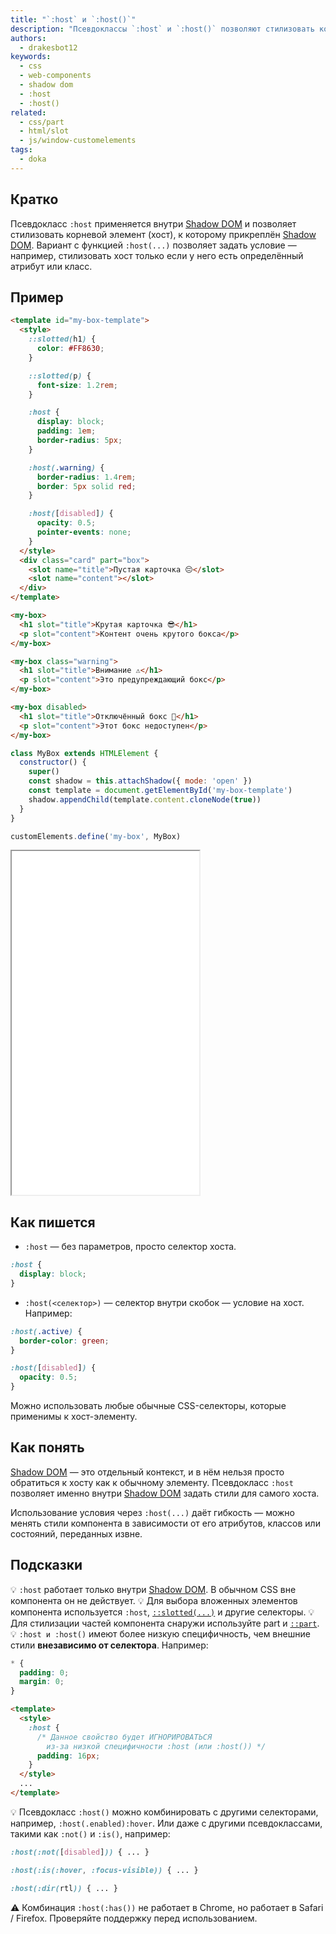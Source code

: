 ```yaml
---
title: "`:host` и `:host()`"
description: "Псевдоклассы `:host` и `:host()` позволяют стилизовать корневой элемент Shadow DOM компонента, в том числе с условиями на атрибуты."
authors:
  - drakesbot12
keywords:
  - css
  - web-components
  - shadow dom
  - :host
  - :host()
related:
  - css/part
  - html/slot
  - js/window-customelements
tags:
  - doka
---
```


## Кратко

Псевдокласс `:host` применяется внутри [Shadow DOM](/js/shadowdom/) и позволяет стилизовать корневой элемент (хост), к которому прикреплён [Shadow DOM](/js/shadowdom/). Вариант с функцией `:host(...)` позволяет задать условие — например, стилизовать хост только если у него есть определённый атрибут или класс.

## Пример

```html
<template id="my-box-template">
  <style>
    ::slotted(h1) {
      color: #FF8630;
    }

    ::slotted(p) {
      font-size: 1.2rem;
    }

    :host {
      display: block;
      padding: 1em;
      border-radius: 5px;
    }

    :host(.warning) {
      border-radius: 1.4rem;
      border: 5px solid red;
    }

    :host([disabled]) {
      opacity: 0.5;
      pointer-events: none;
    }
  </style>
  <div class="card" part="box">
    <slot name="title">Пустая карточка 😔</slot>
    <slot name="content"></slot>
  </div>
</template>

<my-box>
  <h1 slot="title">Крутая карточка 😎</h1>
  <p slot="content">Контент очень крутого бокса</p>
</my-box>

<my-box class="warning">
  <h1 slot="title">Внимание ⚠️</h1>
  <p slot="content">Это предупреждающий бокс</p>
</my-box>

<my-box disabled>
  <h1 slot="title">Отключённый бокс 🚫</h1>
  <p slot="content">Этот бокс недоступен</p>
</my-box>
```

```js
class MyBox extends HTMLElement {
  constructor() {
    super()
    const shadow = this.attachShadow({ mode: 'open' })
    const template = document.getElementById('my-box-template')
    shadow.appendChild(template.content.cloneNode(true))
  }
}

customElements.define('my-box', MyBox)
```

<iframe title="Пример использования :host и :host()" src="demos/basic/" height="550"></iframe>

## Как пишется

- `:host` — без параметров, просто селектор хоста.

```css
:host {
  display: block;
}
```

- `:host(<селектор>)` — селектор внутри скобок — условие на хост. Например:

```css
:host(.active) {
  border-color: green;
}

:host([disabled]) {
  opacity: 0.5;
}
```

Можно использовать любые обычные CSS-селекторы, которые применимы к хост-элементу.

## Как понять

[Shadow DOM](/js/shadowdom/) — это отдельный контекст, и в нём нельзя просто обратиться к хосту как к обычному элементу. Псевдокласс `:host` позволяет именно внутри [Shadow DOM](/js/shadowdom/) задать стили для самого хоста.

Использование условия через `:host(...)` даёт гибкость — можно менять стили компонента в зависимости от его атрибутов, классов или состояний, переданных извне.

## Подсказки

💡 `:host` работает только внутри [Shadow DOM](/js/shadowdom/). В обычном CSS вне компонента он не действует.
💡 Для выбора вложенных элементов компонента используется `:host`, [`::slotted(...)`](/css/slotted/) и другие селекторы.
💡 Для стилизации частей компонента снаружи используйте part и [`::part`](/css/part/).
💡 `:host и :host()` имеют более низкую специфичность, чем внешние стили **внезависимо от селектора**. Например:

```css
* {
  padding: 0;
  margin: 0;
}
```

```html
<template>
  <style>
    :host {
      /* Данное свойство будет ИГНОРИРОВАТЬСЯ
        из-за низкой специфичности :host (или :host()) */
      padding: 16px;
    }
  </style>
  ...
</template>
```
💡 Псевдокласс `:host()` можно комбинировать с другими селекторами, например, `:host(.enabled):hover`. Или даже с другими псевдоклассами, такими как `:not()` и `:is()`, например:

```css
:host(:not([disabled])) { ... }

:host(:is(:hover, :focus-visible)) { ... }

:host(:dir(rtl)) { ... }
```
<aside>

⚠️ Комбинация `:host(:has())` не работает в Chrome, но работает в Safari / Firefox. Проверяйте поддержку перед использованием.

</aside>

